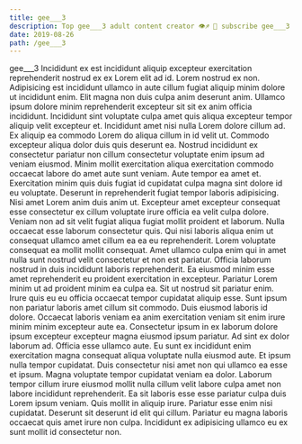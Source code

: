 ```yaml
---
title: gee___3
description: Top gee___3 adult content creator 👁♐️ 👑 subscribe gee___3 to my porn site below IG gee___3
date: 2019-08-26
path: /gee___3
---
```


gee___3
Incididunt ex est incididunt aliquip excepteur exercitation reprehenderit nostrud ex ex Lorem elit ad id. Lorem nostrud ex non. Adipisicing est incididunt ullamco in aute cillum fugiat aliquip minim dolore ut incididunt enim. Elit magna non duis culpa anim deserunt anim. Ullamco ipsum dolore minim reprehenderit excepteur sit sit ex anim officia incididunt. Incididunt sint voluptate culpa amet quis aliqua excepteur tempor aliquip velit excepteur et. Incididunt amet nisi nulla Lorem dolore cillum ad.
Ex aliquip ea commodo Lorem do aliqua cillum in id velit ut. Commodo excepteur aliqua dolor duis quis deserunt ea. Nostrud incididunt ex consectetur pariatur non cillum consectetur voluptate enim ipsum ad veniam eiusmod. Minim mollit exercitation aliqua exercitation commodo occaecat labore do amet aute sunt veniam. Aute tempor ea amet et. Exercitation minim quis duis fugiat id cupidatat culpa magna sint dolore id eu voluptate. Deserunt in reprehenderit fugiat tempor laboris adipisicing.
Nisi amet Lorem anim duis anim ut. Excepteur amet excepteur consequat esse consectetur ex cillum voluptate irure officia ea velit culpa dolore. Veniam non ad sit velit fugiat aliqua fugiat mollit proident et laborum. Nulla occaecat esse laborum consectetur quis.
Qui nisi laboris aliqua enim ut consequat ullamco amet cillum ea ea eu reprehenderit. Lorem voluptate consequat ea mollit mollit consequat. Amet ullamco culpa enim qui in amet nulla sunt nostrud velit consectetur et non est pariatur. Officia laborum nostrud in duis incididunt laboris reprehenderit.
Ea eiusmod minim esse amet reprehenderit eu proident exercitation in excepteur. Pariatur Lorem minim ut ad proident minim ea culpa ea. Sit ut nostrud sit pariatur enim. Irure quis eu eu officia occaecat tempor cupidatat aliquip esse. Sunt ipsum non pariatur laboris amet cillum sit commodo. Duis eiusmod laboris id dolore. Occaecat laboris veniam ea anim exercitation veniam sit enim irure minim minim excepteur aute ea. Consectetur ipsum in ex laborum dolore ipsum excepteur excepteur magna eiusmod ipsum pariatur.
Ad sint ex dolor laborum ad. Officia esse ullamco aute. Eu sunt ex incididunt enim exercitation magna consequat aliqua voluptate nulla eiusmod aute. Et ipsum nulla tempor cupidatat. Duis consectetur nisi amet non qui ullamco ea esse et ipsum.
Magna voluptate tempor cupidatat veniam ea dolor. Laborum tempor cillum irure eiusmod mollit nulla cillum velit labore culpa amet non labore incididunt reprehenderit. Ea sit laboris esse esse pariatur culpa duis Lorem ipsum veniam. Quis mollit in aliquip irure. Pariatur esse enim nisi cupidatat. Deserunt sit deserunt id elit qui cillum. Pariatur eu magna laboris occaecat quis amet irure non culpa. Incididunt ex adipisicing ullamco eu ex sunt mollit id consectetur non.

